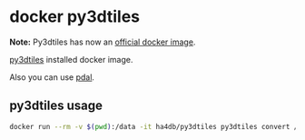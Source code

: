 # docker py3dtiles

**Note:** Py3dtiles has now an [official docker image](https://hub.docker.com/r/py3dtiles/py3dtiles).

[py3dtiles](https://gitlab.com/Oslandia/py3dtiles) installed docker image.

Also you can use [pdal](https://pdal.io/).

## py3dtiles usage

```sh
docker run --rm -v $(pwd):/data -it ha4db/py3dtiles py3dtiles convert /data/30XXX03010001-1.las --out /data/output
```
